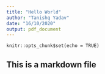 ```yaml
---
title: "Hello World"
author: "Tanishq Yadav"
date: "16/10/2020"
output: pdf_document
---
```


```{r setup, include=FALSE}
knitr::opts_chunk$set(echo = TRUE)
```

## This is a markdown file